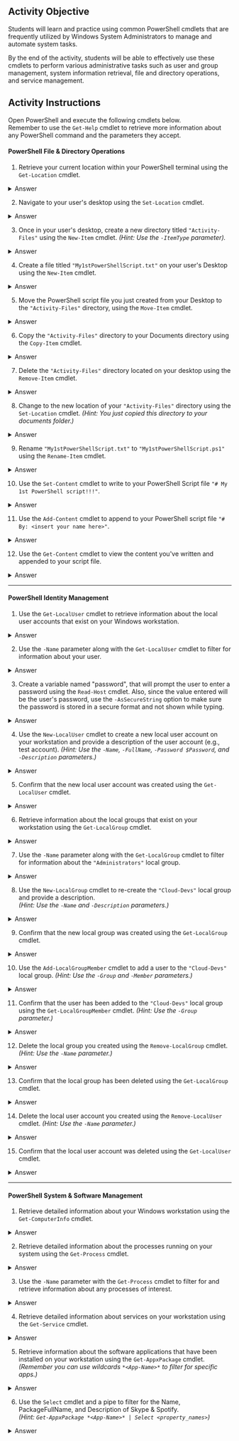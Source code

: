 
## Activity Objective

Students will learn and practice using common PowerShell cmdlets that are frequently utilized by Windows System Administrators to manage and automate system tasks.  

By the end of the activity, students will be able to effectively use these cmdlets to perform various administrative tasks such as user and group management, system information retrieval, file and directory operations, and service management.

## Activity Instructions

Open PowerShell and execute the following cmdlets below.  
Remember to use the `Get-Help` cmdlet to retrieve more information about any PowerShell command and the parameters they accept.

#### PowerShell File & Directory Operations

1. Retrieve your current location within your PowerShell terminal using the `Get-Location` cmdlet.  
<details closed>
<summary>Answer</summary>

```powershell
Get-Location
```

**Observation:**  
This cmdlet shows the current working directory in your PowerShell session.
</details>

2. Navigate to your user's desktop using the `Set-Location` cmdlet.  
<details closed>
<summary>Answer</summary>

```powershell
Set-Location "$HOME\Desktop"
```

**Observation:**  
`$HOME` is equivalent to `$env:USERPROFILE` and is PowerShell-native.
</details>

3. Once in your user's desktop, create a new directory titled `"Activity-Files"` using the `New-Item` cmdlet. *(Hint: Use the `-ItemType` parameter).*  
<details closed>
<summary>Answer</summary>

```powershell
New-Item -Path "Activity-Files" -ItemType Directory
```

</details>

4. Create a file titled `"My1stPowerShellScript.txt"` on your user's Desktop using the `New-Item` cmdlet.  
<details closed>
<summary>Answer</summary>

```powershell
New-Item -Path "$HOME\Desktop\My1stPowerShellScript.txt" -ItemType File
```

</details>

5. Move the PowerShell script file you just created from your Desktop to the `"Activity-Files"` directory, using the `Move-Item` cmdlet.  
<details closed>
<summary>Answer</summary>

```powershell
Move-Item "$HOME\Desktop\My1stPowerShellScript.txt" "$HOME\Desktop\Activity-Files\"
```

</details>

6. Copy the `"Activity-Files"` directory to your Documents directory using the `Copy-Item` cmdlet.  
<details closed>
<summary>Answer</summary>

```powershell
Copy-Item "$HOME\Desktop\Activity-Files" "$HOME\Documents\" -Recurse
```

</details>

7. Delete the `"Activity-Files"` directory located on your desktop using the `Remove-Item` cmdlet.  
<details closed>
<summary>Answer</summary>

```powershell
Remove-Item "$HOME\Desktop\Activity-Files" -Recurse
```

</details>

8. Change to the new location of your `"Activity-Files"` directory using the `Set-Location` cmdlet. *(Hint: You just copied this directory to your documents folder.)*  
<details closed>
<summary>Answer</summary>

```powershell
Set-Location "$HOME\Documents\Activity-Files"
```

</details>

9. Rename `"My1stPowerShellScript.txt"` to `"My1stPowerShellScript.ps1"` using the `Rename-Item` cmdlet.  
<details closed>
<summary>Answer</summary>

```powershell
Rename-Item "My1stPowerShellScript.txt" "My1stPowerShellScript.ps1"
```

</details>

10. Use the `Set-Content` cmdlet to write to your PowerShell Script file `"# My 1st PowerShell script!!!"`.  
<details closed>
<summary>Answer</summary>

```powershell
Set-Content -Path "My1stPowerShellScript.ps1" -Value "# My 1st PowerShell script!!!"
```

</details>

11. Use the `Add-Content` cmdlet to append to your PowerShell script file `"# By: <insert your name here>"`.  
<details closed>
<summary>Answer</summary>

```powershell
Add-Content -Path "My1stPowerShellScript.ps1" -Value "# By: <insert your name here>"
```

</details>

12. Use the `Get-Content` cmdlet to view the content you've written and appended to your script file.  
<details closed>
<summary>Answer</summary>

```powershell
Get-Content -Path "My1stPowerShellScript.ps1"
```

</details>

---

#### PowerShell Identity Management

1. Use the `Get-LocalUser` cmdlet to retrieve information about the local user accounts that exist on your Windows workstation.  
<details closed>
<summary>Answer</summary>

```powershell
Get-LocalUser
```

</details>

2. Use the `-Name` parameter along with the `Get-LocalUser` cmdlet to filter for information about your user.  
<details closed>
<summary>Answer</summary>

```powershell
Get-LocalUser -Name "<YourUserName>"
```

</details>

3. Create a variable named "password", that will prompt the user to enter a password using the `Read-Host` cmdlet. Also, since the value entered will be the user's password, use the  `-AsSecureString` option to make sure the password is stored in a secure format and not shown while typing.
<details closed>
<summary>Answer</summary>

```powershell
$Password = Read-Host -AsSecureString "Enter password"

```
</details>

4. Use the `New-LocalUser` cmdlet to create a new local user account on your workstation and provide a description of the user account (e.g., test account). *(Hint: Use the `-Name`, `-FullName`, `-Password $Password`, and `-Description` parameters.)*  
<details closed>
<summary>Answer</summary>

```powershell
New-LocalUser -Name "TestUser" -FullName "Test User" -Password $Password -Description "Test account"
```

</details>

5. Confirm that the new local user account was created using the `Get-LocalUser` cmdlet.  
<details closed>
<summary>Answer</summary>

```powershell
Get-LocalUser -Name "TestUser"
```

</details>

6. Retrieve information about the local groups that exist on your workstation using the `Get-LocalGroup` cmdlet.  
<details closed>
<summary>Answer</summary>

```powershell
Get-LocalGroup
```

</details>

7. Use the `-Name` parameter along with the `Get-LocalGroup` cmdlet to filter for information about the `"Administrators"` local group.  
<details closed>
<summary>Answer</summary>

```powershell
Get-LocalGroup -Name "Administrators"
```

</details>

8. Use the `New-LocalGroup` cmdlet to re-create the `"Cloud-Devs"` local group and provide a description.  
*(Hint: Use the `-Name` and `-Description` parameters.)*  
<details closed>
<summary>Answer</summary>

```powershell
New-LocalGroup -Name "Cloud-Devs" -Description "Cloud development group"
```

</details>

9. Confirm that the new local group was created using the `Get-LocalGroup` cmdlet.  
<details closed>
<summary>Answer</summary>

```powershell
Get-LocalGroup -Name "Cloud-Devs"
```

</details>

10. Use the `Add-LocalGroupMember` cmdlet to add a user to the `"Cloud-Devs"` local group. *(Hint: Use the `-Group` and `-Member` parameters.)*  
<details closed>
<summary>Answer</summary>

```powershell
Add-LocalGroupMember -Group "Cloud-Devs" -Member "TestUser"
```

</details>

11. Confirm that the user has been added to the `"Cloud-Devs"` local group using the `Get-LocalGroupMember` cmdlet. *(Hint: Use the `-Group` parameter.)*  
<details closed>
<summary>Answer</summary>

```powershell
Get-LocalGroupMember -Group "Cloud-Devs"
```

</details>

12. Delete the local group you created using the `Remove-LocalGroup` cmdlet. *(Hint: Use the `-Name` parameter.)*  
<details closed>
<summary>Answer</summary>

```powershell
Remove-LocalGroup -Name "Cloud-Devs"
```

</details>

13. Confirm that the local group has been deleted using the `Get-LocalGroup` cmdlet.  
<details closed>
<summary>Answer</summary>

```powershell
Get-LocalGroup
```

</details>

14. Delete the local user account you created using the `Remove-LocalUser` cmdlet. *(Hint: Use the `-Name` parameter.)*  
<details closed>
<summary>Answer</summary>

```powershell
Remove-LocalUser -Name "TestUser"
```

</details>

15. Confirm that the local user account was deleted using the `Get-LocalUser` cmdlet.  
<details closed>
<summary>Answer</summary>

```powershell
Get-LocalUser
```

</details>

---

#### PowerShell System & Software Management

1. Retrieve detailed information about your Windows workstation using the `Get-ComputerInfo` cmdlet.  
<details closed>
<summary>Answer</summary>

```powershell
Get-ComputerInfo
```

</details>

2. Retrieve detailed information about the processes running on your system using the `Get-Process` cmdlet.  
<details closed>
<summary>Answer</summary>

```powershell
Get-Process
```

</details>

3. Use the `-Name` parameter with the `Get-Process` cmdlet to filter for and retrieve information about any processes of interest.  
<details closed>
<summary>Answer</summary>

```powershell
Get-Process -Name "explorer"
```

</details>

4. Retrieve detailed information about services on your workstation using the `Get-Service` cmdlet.  
<details closed>
<summary>Answer</summary>

```powershell
Get-Service
```

</details>

5. Retrieve information about the software applications that have been installed on your workstation using the `Get-AppxPackage` cmdlet.  
*(Remember you can use wildcards `*<App-Name>*` to filter for specific apps.)*  
<details closed>
<summary>Answer</summary>

```powershell
Get-AppxPackage
```

</details>

6. Use the `Select` cmdlet and a pipe to filter for the Name, PackageFullName, and Description of Skype & Spotify.  
*(Hint: `Get-AppxPackage *<App-Name>* | Select <property_names>`)*  
<details closed>
<summary>Answer</summary>

```powershell
Get-AppxPackage *Skype* | Select Name, PackageFullName, Description
Get-AppxPackage *Spotify* | Select Name, PackageFullName, Description
```

</details>
